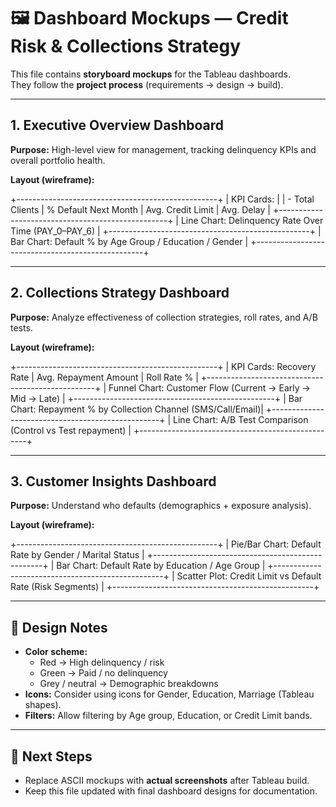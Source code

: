 # 🖼️ Dashboard Mockups — Credit Risk & Collections Strategy

This file contains **storyboard mockups** for the Tableau dashboards.  
They follow the **project process** (requirements → design → build).

---

## 1. Executive Overview Dashboard

**Purpose:** High-level view for management, tracking delinquency KPIs and overall portfolio health.

**Layout (wireframe):**

+--------------------------------------------------+
| KPI Cards: |
| - Total Clients | % Default Next Month | Avg. Credit Limit | Avg. Delay |
+--------------------------------------------------+
| Line Chart: Delinquency Rate Over Time (PAY_0–PAY_6) |
+--------------------------------------------------+
| Bar Chart: Default % by Age Group / Education / Gender |
+--------------------------------------------------+


---

## 2. Collections Strategy Dashboard

**Purpose:** Analyze effectiveness of collection strategies, roll rates, and A/B tests.

**Layout (wireframe):**

+--------------------------------------------------+
| KPI Cards: Recovery Rate | Avg. Repayment Amount | Roll Rate % |
+--------------------------------------------------+
| Funnel Chart: Customer Flow (Current → Early → Mid → Late) |
+--------------------------------------------------+
| Bar Chart: Repayment % by Collection Channel (SMS/Call/Email)|
+--------------------------------------------------+
| Line Chart: A/B Test Comparison (Control vs Test repayment) |
+--------------------------------------------------+


---

## 3. Customer Insights Dashboard

**Purpose:** Understand who defaults (demographics + exposure analysis).

**Layout (wireframe):**

+--------------------------------------------------+
| Pie/Bar Chart: Default Rate by Gender / Marital Status |
+--------------------------------------------------+
| Bar Chart: Default Rate by Education / Age Group |
+--------------------------------------------------+
| Scatter Plot: Credit Limit vs Default Rate (Risk Segments) |
+--------------------------------------------------+


---

## 🎨 Design Notes
- **Color scheme:**
  - Red → High delinquency / risk
  - Green → Paid / no delinquency
  - Grey / neutral → Demographic breakdowns
- **Icons:** Consider using icons for Gender, Education, Marriage (Tableau shapes).
- **Filters:** Allow filtering by Age group, Education, or Credit Limit bands.

---

## 📸 Next Steps
- Replace ASCII mockups with **actual screenshots** after Tableau build.
- Keep this file updated with final dashboard designs for documentation.
